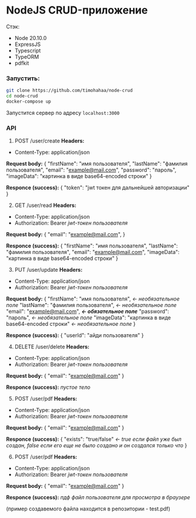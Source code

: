 # NodeJS CRUD-приложение
Стэк:
 - Node 20.10.0
 - ExpressJS
 - Typescript
 - TypeORM
 - pdfkit

### Запустить:
```bash
git clone https://github.com/timohahaa/node-crud
cd node-crud
docker-compose up
```
Запустится сервер по адресу `localhost:3000`

### API

1. POST /user/create
**Headers:**
 - Content-Type: application/json

**Request body:**
{
    "firstName": "имя пользователя",
    "lastName": "фамилия пользователя",
    "email": "example@mail.com",
    "password": "пароль",
    "imageData": "картинка в виде base64-encoded строки"
}

**Responce (success):**
{
    "token": "jwt токен для дальнейшей авторизации"
}

2. GET /user/read
**Headers:**
 - Content-Type: application/json
 - Authorization: Bearer *jwt-токен пользователя*

**Request body:**
{
    "email": "example@mail.com",
}

**Responce (success):**
{
    "firstName": "имя пользователя",
    "lastName": "фамилия пользователя",
    "email": "example@mail.com",
    "imageData": "картинка в виде base64-encoded строки"
}

3. PUT /user/update
**Headers:**
 - Content-Type: application/json
 - Authorization: Bearer *jwt-токен пользователя*

**Request body:**
{
    "firstName": "имя пользователя",     *<- необязательное поле*
    "lastName": "фамилия пользователя",     *<- необязательное поле*
    "email": "example@mail.com",     ***<- обязательное поле***
    "password": "пароль",     *<- необязательное поле*
    "imageData": "картинка в виде base64-encoded строки"     *<- необязательное поле*
}

**Responce (success):**
{
    "userId": "айди пользователя"
}

4. DELETE /user/delete
**Headers:**
 - Content-Type: application/json
 - Authorization: Bearer *jwt-токен пользователя*

**Request body:**
{
    "email": "example@mail.com"
}

**Responce (success):**
*пустое тело*

5. POST /user/pdf
**Headers:**
 - Content-Type: application/json
 - Authorization: Bearer *jwt-токен пользователя*

**Request body:**
{
    "email": "example@mail.com"
}

**Responce (success):**
{
    "exists": "true/false" *<- true если файл уже был создан, false если его еще не было создано и он создался только что*
}

6. POST /user/pdf
**Headers:**
 - Content-Type: application/json
 - Authorization: Bearer *jwt-токен пользователя*

**Request body:**
{
    "email": "example@mail.com"
}

**Responce (success):**
*пдф файл пользователя для просмотра в браузере*

(пример создавемого файла находится в репозитории - test.pdf)

